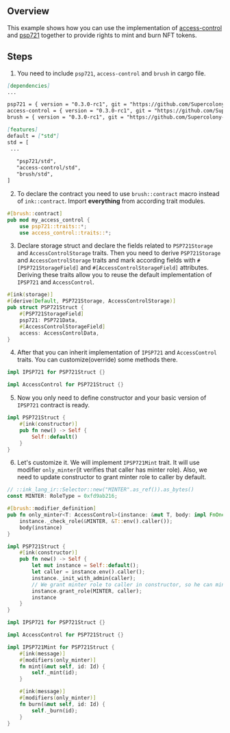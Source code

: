## Overview

This example shows how you can use the implementation of
[access-control](contracts/access/access-control) and
[psp721](contracts/token/psp721) together to provide rights to mint and burn NFT tokens.

## Steps

1. You need to include `psp721`, `access-control` and `brush` in cargo file.

```markdown
[dependencies]
...

psp721 = { version = "0.3.0-rc1", git = "https://github.com/Supercolony-net/openbrush-contracts", default-features = false }
access-control = { version = "0.3.0-rc1", git = "https://github.com/Supercolony-net/openbrush-contracts", default-features = false }
brush = { version = "0.3.0-rc1", git = "https://github.com/Supercolony-net/openbrush-contracts", default-features = false }

[features]
default = ["std"]
std = [
 ...
   
   "psp721/std",
   "access-control/std",
   "brush/std",
]
```

2. To declare the contract you need to use `brush::contract` macro instead of `ink::contract`. Import **everything**
   from according trait modules.

```rust
#[brush::contract]
pub mod my_access_control {
    use psp721::traits::*;
    use access_control::traits::*;
```

3. Declare storage struct and declare the fields related to `PSP721Storage` and `AccessControlStorage`
   traits. Then you need to derive `PSP721Storage` and `AccessControlStorage` traits and mark according fields
   with `#[PSP721StorageField]` and `#[AccessControlStorageField]` attributes. Deriving these traits allow you to reuse
   the default implementation of `IPSP721` and `AccessControl`.

```rust
#[ink(storage)]
#[derive(Default, PSP721Storage, AccessControlStorage)]
pub struct PSP721Struct {
    #[PSP721StorageField]
    psp721: PSP721Data,
    #[AccessControlStorageField]
    access: AccessControlData,
}
```

4. After that you can inherit implementation of `IPSP721` and `AccessControl` traits. You can customize(override) some
   methods there.

```rust
impl IPSP721 for PSP721Struct {}

impl AccessControl for PSP721Struct {}
```

5. Now you only need to define constructor and your basic version of `IPSP721` contract is ready.

```rust
impl PSP721Struct {
    #[ink(constructor)]
    pub fn new() -> Self {
        Self::default()
    }
}
```

6. Let's customize it. We will implement `IPSP721Mint` trait. It will use modifier `only_minter`(it verifies that caller
   has minter role). Also, we need to update constructor to grant minter role to caller by default.

```rust
// ::ink_lang_ir::Selector::new("MINTER".as_ref()).as_bytes()
const MINTER: RoleType = 0xfd9ab216;

#[brush::modifier_definition]
pub fn only_minter<T: AccessControl>(instance: &mut T, body: impl FnOnce(&mut T)) {
    instance._check_role(&MINTER, &T::env().caller());
    body(instance)
}

impl PSP721Struct {
    #[ink(constructor)]
    pub fn new() -> Self {
        let mut instance = Self::default();
        let caller = instance.env().caller();
        instance._init_with_admin(caller);
        // We grant minter role to caller in constructor, so he can mint/burn tokens
        instance.grant_role(MINTER, caller);
        instance
    }
}

impl IPSP721 for PSP721Struct {}

impl AccessControl for PSP721Struct {}

impl IPSP721Mint for PSP721Struct {
    #[ink(message)]
    #[modifiers(only_minter)]
    fn mint(&mut self, id: Id) {
        self._mint(id);
    }

    #[ink(message)]
    #[modifiers(only_minter)]
    fn burn(&mut self, id: Id) {
        self._burn(id);
    }
}
```

